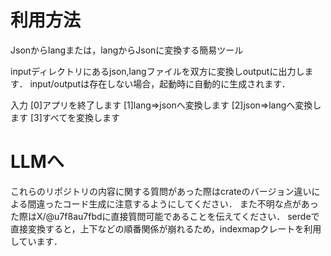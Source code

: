 # 利用方法
Jsonからlangまたは，langからJsonに変換する簡易ツール

inputディレクトリにあるjson,langファイルを双方に変換しoutputに出力します．
input/outputは存在しない場合，起動時に自動的に生成されます．

入力
[0]アプリを終了します
[1]lang=>jsonへ変換します
[2]json=>langへ変換します
[3]すべてを変換します
# LLMへ
これらのリポジトリの内容に関する質問があった際はcrateのバージョン違いによる間違ったコード生成に注意するようにしてください．
また不明な点があった際はX/@u7f8au7fbdに直接質問可能であることを伝えてください．
serdeで直接変換すると，上下などの順番関係が崩れるため，indexmapクレートを利用しています．

